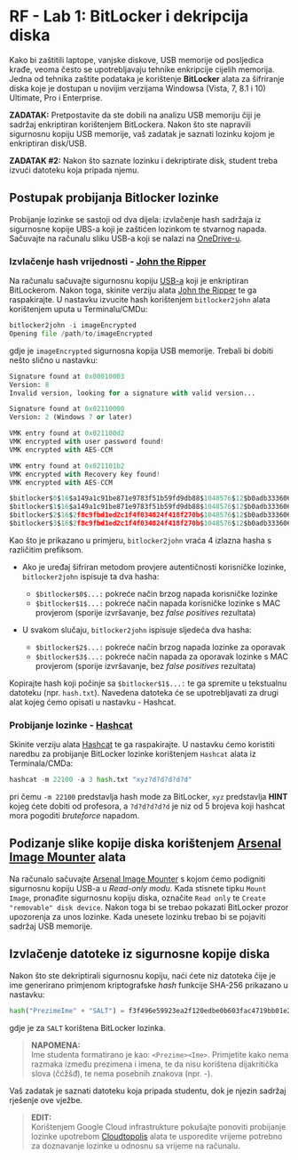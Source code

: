 # RF - Lab 1: BitLocker i dekripcija diska

Kako bi zaštitili laptope, vanjske diskove, USB memorije od posljedica krađe, veoma često se upotrebljavaju tehnike enkripcije cijelih memorija. Jedna od tehnika zaštite podataka je korištenje **BitLocker** alata za šifriranje diska koje je dostupan u novijim verzijama Windowsa (Vista, 7, 8.1 i 10) Ultimate, Pro i Enterprise.

**ZADATAK:** Pretpostavite da ste dobili na analizu USB memoriju čiji je sadržaj enkriptiran korištenjem BitLockera. Nakon što ste napravili sigurnosnu kopiju USB memorije, vaš zadatak je saznati lozinku kojom je enkriptiran disk/USB.

**ZADATAK #2:** Nakon što saznate lozinku i dekriptirate disk, student treba izvući datoteku koja pripada njemu.

## Postupak probijanja Bitlocker lozinke

Probijanje lozinke se sastoji od dva dijela: izvlačenje hash sadržaja iz sigurnosne kopije UBS-a koji je zaštićen lozinkom te stvarnog napada. Sačuvajte na računalu sliku USB-a koji se nalazi na [OneDrive-u](https://fesb-my.sharepoint.com/:u:/g/personal/toperkov_fesb_hr/ERP3tpm9FRRIkk82lCHbQpIBGu-9efbxohQv6dZ6g2B2AQ?e=vmHmwi).

### Izvlačenje hash vrijednosti - [John the Ripper](https://www.openwall.com/john/)

Na računalu sačuvajte sigurnosnu kopiju [USB-a](www.fesb.hr) koji je enkriptiran BitLockerom. Nakon toga, skinite verziju alata [John the Ripper](https://www.openwall.com/john/k/john-1.9.0-jumbo-1-win64.7z) te ga raspakirajte. U nastavku izvucite hash korištenjem `bitlocker2john` alata korištenjem uputa u Terminalu/CMDu:

```python
bitlocker2john -i imageEncrypted
Opening file /path/to/imageEncrypted
```
gdje je `imageEncrypted` sigurnosna kopija USB memorije. Trebali bi dobiti nešto slično u nastavku:

```python
Signature found at 0x00010003
Version: 8
Invalid version, looking for a signature with valid version...

Signature found at 0x02110000
Version: 2 (Windows 7 or later)

VMK entry found at 0x021100d2
VMK encrypted with user password found!
VMK encrypted with AES-CCM

VMK entry found at 0x021101b2
VMK encrypted with Recovery key found!
VMK encrypted with AES-CCM

$bitlocker$0$16$a149a1c91be871e9783f51b59fd9db88$1048576$12$b0adb333606cd30103000000$60$c1633c8f7eb721ff42e3c29c3daea6da0189198af15161975f8d00b8933681d93edc7e63f36b917cdb73285f889b9bb37462a40c1f8c7857eddf2f0e
$bitlocker$1$16$a149a1c91be871e9783f51b59fd9db88$1048576$12$b0adb333606cd30103000000$60$c1633c8f7eb721ff42e3c29c3daea6da0189198af15161975f8d00b8933681d93edc7e63f36b917cdb73285f889b9bb37462a40c1f8c7857eddf2f0e
$bitlocker$2$16$2f8c9fbd1ed2c1f4f034824f418f270b$1048576$12$b0adb333606cd30106000000$60$8323c561e4ef83609aa9aa409ec5af460d784ce3f836e06cec26eed1413667c94a2f6d4f93d860575498aa7ccdc43a964f47077239998feb0303105d
$bitlocker$3$16$2f8c9fbd1ed2c1f4f034824f418f270b$1048576$12$b0adb333606cd30106000000$60$8323c561e4ef83609aa9aa409ec5af460d784ce3f836e06cec26eed1413667c94a2f6d4f93d860575498aa7ccdc43a964f47077239998feb0303105d
```

Kao što je prikazano u primjeru, `bitlocker2john` vraća 4 izlazna hasha s različitim prefiksom.

- Ako je uređaj šifriran metodom provjere autentičnosti korisničke lozinke, `bitlocker2john` ispisuje ta dva hasha:
  - `$bitlocker$0$...:` pokreće način brzog napada korisničke lozinke
  - `$bitlocker$1$...:` pokreće način napada korisničke lozinke s MAC provjerom (sporije izvršavanje, bez _false positives_ rezultata)

- U svakom slučaju, `bitlocker2john` ispisuje sljedeća dva hasha:
  - `$bitlocker$2$...:` pokreće način brzog napada lozinke za oporavak
  - `$bitlocker$3$...:` pokreće način napada za oporavak lozinke s MAC provjerom (sporije izvršavanje, bez _false positives_ rezultata)

Kopirajte hash koji počinje sa `$bitlocker$1$...:` te ga spremite u tekstualnu datoteku (npr. `hash.txt`). Navedena datoteka će se upotrebljavati za drugi alat kojeg ćemo opisati u nastavku - Hashcat.

### Probijanje lozinke - [Hashcat](https://hashcat.net/hashcat/)

Skinite verziju alata [Hashcat](https://hashcat.net/files/hashcat-6.1.1.7z) te ga raspakirajte. U nastavku ćemo koristiti naredbu za probijanje BitLocker lozinke korištenjem `Hashcat` alata iz Terminala/CMDa:

```python
hashcat -m 22100 -a 3 hash.txt "xyz?d?d?d?d?d"
```

pri čemu `-m 22100` predstavlja hash mode za BitLocker, `xyz` predstavlja **HINT** kojeg ćete dobiti od profesora, a `?d?d?d?d?d` je niz od 5 brojeva koji hashcat mora pogoditi _bruteforce_ napadom.

## Podizanje slike kopije diska korištenjem [Arsenal Image Mounter](https://arsenalrecon.com/) alata

Na računalo sačuvajte [Arsenal Image Mounter](https://www.softpedia.com/get/CD-DVD-Tools/Virtual-CD-DVD-Rom/Arsenal-Image-Mounter.shtml) s kojom ćemo podigniti sigurnosnu kopiju USB-a u _Read-only modu_. Kada stisnete tipku `Mount Image`, pronađite sigurnosnu kopiju diska, označite `Read only` te `Create "removable" disk device`. Nakon toga bi se trebao pokazati BitLocker prozor upozorenja za unos lozinke. Kada unesete lozinku trebao bi se pojaviti sadržaj USB memorije.

## Izvlačenje datoteke iz sigurnosne kopije diska

Nakon što ste dekriptirali sigurnosnu kopiju, naći ćete niz datoteka čije je ime generirano primjenom kriptografske _hash_ funkcije SHA-256 prikazano u nastavku:

```python
hash("PrezimeIme" + "SALT") = f3f496e59923ea2f120edbe0b603fac4719bb01e250e9534e401af6f1edb0a5e
```
gdje je za `SALT` korištena BitLocker lozinka.
> **NAPOMENA:**  
> Ime studenta formatirano je kao: `<Prezime><Ime>`. Primjetite kako nema razmaka između prezimena i imena, te da nisu korištena dijakritička slova (čćžšđ), te nema posebnih znakova (npr. -).

Vaš zadatak je saznati datoteku koja pripada studentu, dok je njezin sadržaj rješenje ove vježbe.

> **EDIT:**  
> Korištenjem Google Cloud infrastrukture pokušajte ponoviti probijanje lozinke upotrebom [Cloudtopolis](https://github.com/JoelGMSec/Cloudtopolis) alata te usporedite vrijeme potrebno za doznavanje lozinke u odnosnu sa vrijeme na računalu.